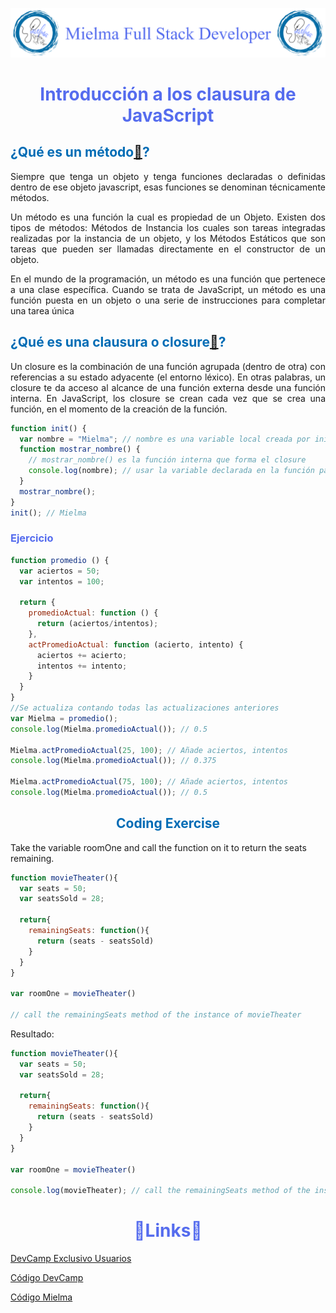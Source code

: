 ![Logo Mielma](logo/Logo_Encabezado.png)

# <center><b><font color="#556CEE">Introducción a los clausura de JavaScript</font></b>

## <b><font color="#006cb5">¿Qué es un método[🔗](https://developer.Mielma.org/es/docs/Web/JavaScript/Closures)?</font></b>
<p style="text-align: justify;">
Siempre que tenga un objeto y tenga funciones declaradas o definidas dentro de ese objeto javascript, esas funciones se denominan técnicamente métodos.
<p style="text-align: justify;">
Un método es una función la cual es propiedad de un Objeto. Existen dos tipos de métodos: Métodos de Instancia los cuales son tareas integradas realizadas por la instancia de un objeto, y los Métodos Estáticos que son tareas que pueden ser llamadas directamente en el constructor de un objeto.
<p style="text-align: justify;">
En el mundo de la programación, un método es una función que pertenece a una clase específica. Cuando se trata de JavaScript, un método es una función puesta en un objeto o una serie de instrucciones para completar una tarea única

## <b><font color="#006cb5">¿Qué es una clausura o  closure[🔗](https://developer.Mielma.org/es/docs/Web/JavaScript/Closures)?</font></b>
<p style="text-align: justify;">
Un closure es la combinación de una función agrupada (dentro de otra) con referencias a su estado adyacente (el entorno léxico). En otras palabras, un closure te da acceso al alcance de una función externa desde una función interna. En JavaScript, los closure se crean cada vez que se crea una función, en el momento de la creación de la función.

```js
function init() {
  var nombre = "Mielma"; // nombre es una variable local creada por init
  function mostrar_nombre() {
    // mostrar_nombre() es la función interna que forma el closure
    console.log(nombre); // usar la variable declarada en la función padre
  }
  mostrar_nombre();
}
init(); // Mielma
```
### <font color="#556CEE">Ejercicio</font>
```js
function promedio () {
  var aciertos = 50;
  var intentos = 100;

  return {
    promedioActual: function () {
      return (aciertos/intentos);
    },
    actPromedioActual: function (acierto, intento) {
      aciertos += acierto;
      intentos += intento;
    }
  }
}
//Se actualiza contando todas las actualizaciones anteriores
var Mielma = promedio();
console.log(Mielma.promedioActual()); // 0.5

Mielma.actPromedioActual(25, 100); // Añade aciertos, intentos
console.log(Mielma.promedioActual()); // 0.375

Mielma.actPromedioActual(75, 100); // Añade aciertos, intentos
console.log(Mielma.promedioActual()); // 0.5
```

## <center><b><font color="#006cb5">Coding Exercise</font></b>
Take the variable roomOne and call the function on it to return the seats remaining.
```js
function movieTheater(){
  var seats = 50;
  var seatsSold = 28;

  return{
    remainingSeats: function(){
      return (seats - seatsSold)
    }
  }
}

var roomOne = movieTheater()

// call the remainingSeats method of the instance of movieTheater
```
Resultado:
```js
function movieTheater(){
  var seats = 50;
  var seatsSold = 28;

  return{
    remainingSeats: function(){
      return (seats - seatsSold)
    }
  }
}

var roomOne = movieTheater()

console.log(movieTheater); // call the remainingSeats method of the instance of movieTheater
```


# <center><b><font color="#556CEE">🔗Links🔗</font></b>

[DevCamp Exclusivo Usuarios](https://basque.devcamp.com/pt-full-stack-development-javascript-python-react/guide/introduction-javascript-closures)  

[Código DevCamp](https://github.com/rails-camp/javascript-programming/blob/master/section_d_06_closures.js)

[Código Mielma](https://codepen.io/ElizabethMaranon/pen/pomrWJZ)